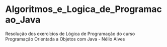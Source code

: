 # Algoritmos_e_Logica_de_Programacao_Java
Resolução dos exercícios de Lógica de Programação do curso Programação Orientada a Objetos com Java - Nélio Alves
